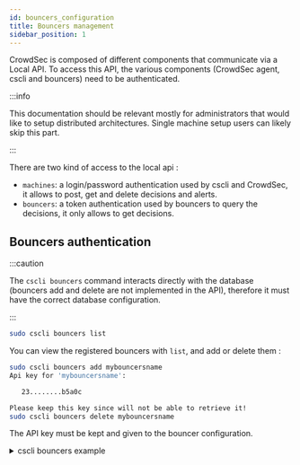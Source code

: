 ```yaml
---
id: bouncers_configuration
title: Bouncers management
sidebar_position: 1
---
```


CrowdSec is composed of different components that communicate via a Local API.
To access this API, the various components (CrowdSec agent, cscli and bouncers) need to be authenticated.

:::info

This documentation should be relevant mostly for administrators that would like to setup distributed architectures. Single machine setup users can likely skip this part.

:::

There are two kind of access to the local api :

 - `machines`: a login/password authentication used by cscli and CrowdSec, it allows to post, get and delete decisions and alerts.
 - `bouncers`: a token authentication used by bouncers to query the decisions, it only allows to get decisions.


## Bouncers authentication

:::caution

The `cscli bouncers` command interacts directly with the database (bouncers add and delete are not implemented in the API), therefore it must have the correct database configuration.

:::

```bash
sudo cscli bouncers list
```


You can view the registered bouncers with `list`, and add or delete them :

```bash
sudo cscli bouncers add mybouncersname
Api key for 'mybouncersname':

   23........b5a0c

Please keep this key since will not be able to retrieve it!
sudo cscli bouncers delete mybouncersname
```

The API key must be kept and given to the bouncer configuration.

<details>
  <summary>cscli bouncers example</summary>

```bash
sudo cscli bouncers add mybouncersname
Api key for 'mybouncersname':

   23........b5a0c

Please keep this key since will not be able to retrieve it!
sudo cscli bouncers list              
-----------------------------------------------------------------------------
 NAME            IP ADDRESS  VALID  LAST API PULL              TYPE  VERSION 
-----------------------------------------------------------------------------
 mybouncersname              ✔️     2020-11-01T11:45:05+01:00                
-----------------------------------------------------------------------------
sudo cscli bouncers add  jlkqweq
Api key for 'jlkqweq':

   a7........efdc9c

Please keep this key since will not be able to retrieve it!
sudo cscli bouncers delete mybouncersname
sudo cscli bouncers list                 
----------------------------------------------------------------------
 NAME     IP ADDRESS  VALID  LAST API PULL              TYPE  VERSION 
----------------------------------------------------------------------
 jlkqweq              ✔️     2020-11-01T11:49:32+01:00                
----------------------------------------------------------------------
```

</details>
